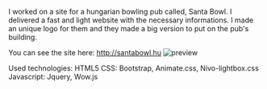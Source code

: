 I worked on a site for a hungarian bowling pub called, Santa Bowl. I delivered a fast and light website with the necessary informations. I made an unique logo for them and they made a big version to put on the pub's building.

You can see the site here: http://santabowl.hu
![preview](/img/preview.jpg)


Used technologies:
HTML5
CSS: Bootstrap, Animate.css, Nivo-lightbox.css
Javascript: Jquery, Wow.js
